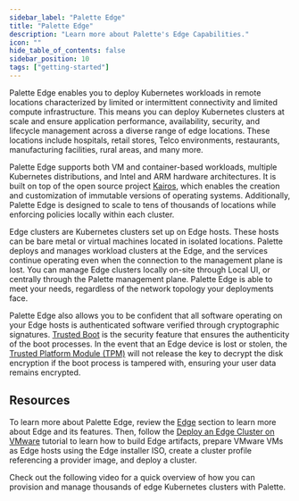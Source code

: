 ```yaml
---
sidebar_label: "Palette Edge"
title: "Palette Edge"
description: "Learn more about Palette's Edge Capabilities."
icon: ""
hide_table_of_contents: false
sidebar_position: 10
tags: ["getting-started"]
---
```


Palette Edge enables you to deploy Kubernetes workloads in remote locations characterized by limited or intermittent
connectivity and limited compute infrastructure. This means you can deploy Kubernetes clusters at scale and ensure
application performance, availability, security, and lifecycle management across a diverse range of edge locations.
These locations include hospitals, retail stores, Telco environments, restaurants, manufacturing facilities, rural
areas, and many more.

Palette Edge supports both VM and container-based workloads, multiple Kubernetes distributions, and Intel and ARM
hardware architectures. It is built on top of the open source project [Kairos](https://kairos.io/), which enables the
creation and customization of immutable versions of operating systems. Additionally, Palette Edge is designed to scale
to tens of thousands of locations while enforcing policies locally within each cluster.

Edge clusters are Kubernetes clusters set up on Edge hosts. These hosts can be bare metal or virtual machines located in
isolated locations. Palette deploys and manages workload clusters at the Edge, and the services continue operating even
when the connection to the management plane is lost. You can manage Edge clusters locally on-site through Local UI, or
centrally through the Palette management plane. Palette Edge is able to meet your needs, regardless of the network
topology your deployments face.

Palette Edge also allows you to be confident that all software operating on your Edge hosts is authenticated software
verified through cryptographic signatures. [Trusted Boot](../../clusters/edge/trusted-boot/trusted-boot.md) is the
security feature that ensures the authenticity of the boot processes. In the event that an Edge device is lost or
stolen, the
[Trusted Platform Module (TPM)](https://www.intel.com/content/www/us/en/business/enterprise-computers/resources/trusted-platform-module.html)
will not release the key to decrypt the disk encryption if the boot process is tampered with, ensuring your user data
remains encrypted.

## Resources

To learn more about Palette Edge, review the [Edge](../../clusters/edge/edge.md) section to learn more about Edge and
its features. Then, follow the [Deploy an Edge Cluster on VMware](../../tutorials/edge/deploy-cluster.md) tutorial to
learn how to build Edge artifacts, prepare VMware VMs as Edge hosts using the Edge installer ISO, create a cluster
profile referencing a provider image, and deploy a cluster.

Check out the following video for a quick overview of how you can provision and manage thousands of edge Kubernetes
clusters with Palette.

<br />

<YouTube url="https://www.youtube.com/embed/mJ1ZPYbfzjY" title="Demo | Spectro Cloud Palette Edge" />
